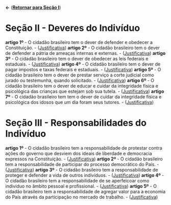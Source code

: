 **<-** ([**Retornar para Seção I**](docs/README.md))

# Seção II - Deveres do Indivíduo

**artigo 1º** - O cidadão brasileiro tem o dever de defender e obedecer a Constituição. - ([Justificativa](justificativa/Artigo1.md))
**artigo 2º** - O cidadão brasileiro tem o dever de defender a pátria de ameaças internas e externas. - ([Justificativa](justificativa/Artigo2.md))
**artigo 3º** - O cidadão brasileiro tem o dever de obedecer as leis federais e estaduais. - ([Justificativa](justificativa/Artigo3.md))
**artigo 4º** - O cidadão brasileiro tem o dever de pagar impostos e taxas federais e estaduais. - ([Justificativa](justificativa/Artigo4.md))
**artigo 5º** - O cidadão brasileiro tem o dever de prestar serviço a corte judicial como jurado ou testemunha, quando solicitado. - ([Justificativa](justificativa/Artigo5.md))
**artigo 6º** - O cidadão brasileiro tem o dever de educar e cuidar da integridade física e psicológica das crianças que estejam sob sua tutela. - ([Justificativa](justificativa/Artigo6.md))
**artigo 7º** - O cidadão brasileiro tem tem o dever de cuidar da integridade física e psicológica dos idosos que um dia foram seus tutores. - ([Justificativa](justificativa/Artigo7.md))

# Seção III - Responsabilidades do Indivíduo

**artigo 1º** - O cidadão brasileiro tem a responsabilidade de protestar contra ações do governo que desviem dos ideais de liberdade e democracia expressos na Constituição. - ([Justificativa](justificativa/Artigo1.md))
**artigo 2º** - O cidadão brasileiro tem a responsabilidade de participar do processo democrático do País. - ([Justificativa](justificativa/Artigo2.md))
**artigo 3º** - O cidadão brasileiro tem a responsabilidade de proteger e defender a vida de outros indivíduos. - ([Justificativa](justificativa/Artigo3.md))
**artigo 4º** - O cidadão brasileiro tem a responsabilidade de se aperfeicoar como indivíduo no âmbito pessoal e profissional. - ([Justificativa](justificativa/Artigo4.md))
**artigo 5º** - O cidadão brasileiro tem a responsabilidade de agregar valor para a economia do País através da participação no mercado de trabalho. - ([Justificativa](justificativa/Artigo5.md))

